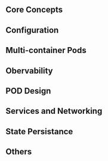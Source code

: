 ## Core Concepts

## Configuration

## Multi-container Pods

## Obervability

## POD Design

## Services and Networking

## State Persistance

## Others

